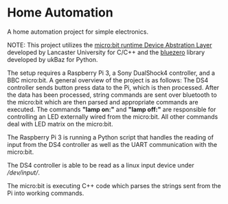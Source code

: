 # Home Automation

A home automation project for simple electronics. 

NOTE: This project utilizes the [micro:bit runtime Device Abstration Layer](https://github.com/lancaster-university/microbit-dal/) developed by Lancaster University for C/C++ and the [bluezero](https://github.com/ukBaz/python-bluezero) library developed by ukBaz for Python.

The setup requires a Raspberry Pi 3, a Sony DualShock4 controller, and a BBC micro:bit. A general overview of the project is as follows: The DS4 controller sends button press data to the Pi, which is then processed. After the data has been processed, string commands are sent over bluetooth to the micro:bit which are then parsed and appropriate commands are executed. The commands **"lamp on:"** and **"lamp off:"** are responsible for controlling an LED externally wired from the micro:bit. All other commands deal with LED matrix on the micro:bit. 

The Raspberry Pi 3 is running a Python script that handles the reading of input from the DS4 controller as well as the UART communication with the micro:bit. 

The DS4 controller is able to be read as a linux input device under */dev/input/*. 

The micro:bit is executing C++ code which parses the strings sent from the Pi into working commands.

